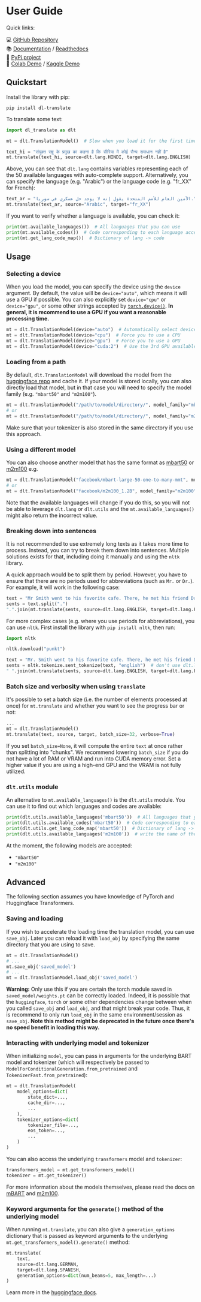 # User Guide

Quick links:

💻 [GitHub Repository](https://github.com/xhlulu/dl-translate)<br>
📚 [Documentation](https://git.io/dlt-docs) / [Readthedocs](https://dl-translate.readthedocs.io)<br>
🐍 [PyPi project](https://pypi.org/project/dl-translate/)<br>
🧪 [Colab Demo](https://colab.research.google.com/github/xhlulu/dl-translate/blob/main/demos/colab_demo.ipynb) / [Kaggle Demo](https://www.kaggle.com/xhlulu/dl-translate-demo/)



## Quickstart

Install the library with pip:
```
pip install dl-translate
```

To translate some text:

```python
import dl_translate as dlt

mt = dlt.TranslationModel()  # Slow when you load it for the first time

text_hi = "संयुक्त राष्ट्र के प्रमुख का कहना है कि सीरिया में कोई सैन्य समाधान नहीं है"
mt.translate(text_hi, source=dlt.lang.HINDI, target=dlt.lang.ENGLISH)
```

Above, you can see that `dlt.lang` contains variables representing each of the 50 available languages with auto-complete support. Alternatively, you can specify the language (e.g. "Arabic") or the language code (e.g. "fr_XX" for French):
```python
text_ar = "الأمين العام للأمم المتحدة يقول إنه لا يوجد حل عسكري في سوريا."
mt.translate(text_ar, source="Arabic", target="fr_XX")
```

If you want to verify whether a language is available, you can check it:
```python
print(mt.available_languages())  # All languages that you can use
print(mt.available_codes())  # Code corresponding to each language accepted
print(mt.get_lang_code_map())  # Dictionary of lang -> code
```

## Usage

### Selecting a device

When you load the model, you can specify the device using the `device` argument. By default, the value will be `device="auto"`, which means it will use a GPU if possible. You can also explicitly set `device="cpu"` or `device="gpu"`, or some other strings accepted by [`torch.device()`](https://pytorch.org/docs/stable/tensor_attributes.html#torch.torch.device). __In general, it is recommend to use a GPU if you want a reasonable processing time.__

```python
mt = dlt.TranslationModel(device="auto")  # Automatically select device
mt = dlt.TranslationModel(device="cpu")  # Force you to use a CPU
mt = dlt.TranslationModel(device="gpu")  # Force you to use a GPU
mt = dlt.TranslationModel(device="cuda:2")  # Use the 3rd GPU available
```


### Loading from a path

By default, `dlt.TranslationModel` will download the model from the [huggingface repo](https://huggingface.co/facebook/mbart-large-50-one-to-many-mmt) and cache it. If your model is stored locally, you can also directly load that model, but in that case you will need to specify the model family (e.g. `"mbart50"` and `"m2m100"`).

```python
mt = dlt.TranslationModel("/path/to/model/directory/", model_family="mbart50")
# or
mt = dlt.TranslationModel("/path/to/model/directory/", model_family="m2m100")
```
Make sure that your tokenizer is also stored in the same directory if you use this approach.

### Using a different model

You can also choose another model that has the same format as [mbart50](https://huggingface.co/models?filter=mbart-50) or [m2m100](https://huggingface.co/models?search=facebook/m2m100) e.g.
```python
mt = dlt.TranslationModel("facebook/mbart-large-50-one-to-many-mmt", model_family="mbart50")
# or
mt = dlt.TranslationModel("facebook/m2m100_1.2B", model_family="m2m100")
```

Note that the available languages will change if you do this, so you will not be able to leverage `dlt.lang` or `dlt.utils` and the `mt.available_languages()` might also return the incorrect value.

### Breaking down into sentences

It is not recommended to use extremely long texts as it takes more time to process. Instead, you can try to break them down into sentences. Multiple solutions exists for that, including doing it manually and using the `nltk` library.

A quick approach would be to split them by period. However, you have to ensure that there are no periods used for abbreviations (such as `Mr.` or `Dr.`). For example, it will work in the following case:
```python
text = "Mr Smith went to his favorite cafe. There, he met his friend Dr Doe."
sents = text.split(".")
".".join(mt.translate(sents, source=dlt.lang.ENGLISH, target=dlt.lang.FRENCH))
```


For more complex cases (e.g. where you use periods for abbreviations), you can use `nltk`. First install the library with `pip install nltk`, then run:
```python
import nltk

nltk.download("punkt")

text = "Mr. Smith went to his favorite cafe. There, he met his friend Dr. Doe."
sents = nltk.tokenize.sent_tokenize(text, "english")  # don't use dlt.lang.ENGLISH
" ".join(mt.translate(sents, source=dlt.lang.ENGLISH, target=dlt.lang.FRENCH))
```



### Batch size and verbosity when using `translate`

It's possible to set a batch size (i.e. the number of elements processed at once) for `mt.translate` and whether you want to see the progress bar or not:

```python
...
mt = dlt.TranslationModel()
mt.translate(text, source, target, batch_size=32, verbose=True)
```

If you set `batch_size=None`, it will compute the entire `text` at once rather than splitting into "chunks". We recommend lowering `batch_size` if you do not have a lot of RAM or VRAM and run into CUDA memory error. Set a higher value if you are using a high-end GPU and the VRAM is not fully utilized.


### `dlt.utils` module

An alternative to `mt.available_languages()` is the `dlt.utils` module. You can use it to find out which languages and codes are available:

```python
print(dlt.utils.available_languages('mbart50'))  # All languages that you can use
print(dlt.utils.available_codes('mbart50'))  # Code corresponding to each language accepted
print(dlt.utils.get_lang_code_map('mbart50'))  # Dictionary of lang -> code
print(dlt.utils.available_languages('m2m100'))  # write the name of the model family
```

At the moment, the following models are accepted:
- `"mbart50"`
- `"m2m100"`


## Advanced

The following section assumes you have knowledge of PyTorch and Huggingface Transformers.

### Saving and loading

If you wish to accelerate the loading time the translation model, you can use `save_obj`. Later you can reload it with `load_obj` by specifying the same directory that you are using to save.

```python
mt = dlt.TranslationModel()
# ...
mt.save_obj('saved_model')
# ...
mt = dlt.TranslationModel.load_obj('saved_model')
```

**Warning:** Only use this if you are certain the torch module saved in `saved_model/weights.pt` can be correctly loaded. Indeed, it is possible that the `huggingface`, `torch` or some other dependencies change between when you called `save_obj` and `load_obj`, and that might break your code. Thus, it is recommend to only run `load_obj` in the same environment/session as `save_obj`. **Note this method might be deprecated in the future once there's no speed benefit in loading this way.**


### Interacting with underlying model and tokenizer

When initializing `model`, you can pass in arguments for the underlying BART model and tokenizer (which will respectively be passed to `ModelForConditionalGeneration.from_pretrained` and `TokenizerFast.from_pretrained`):

```python
mt = dlt.TranslationModel(
    model_options=dict(
        state_dict=...,
        cache_dir=...,
        ...
    ),
    tokenizer_options=dict(
        tokenizer_file=...,
        eos_token=...,
        ...
    )
)
```

You can also access the underlying `transformers` model and `tokenizer`:
```python
transformers_model = mt.get_transformers_model()
tokenizer = mt.get_tokenizer()
```

For more information about the models themselves, please read the docs on [mBART](https://huggingface.co/transformers/master/model_doc/mbart.html) and [m2m100](https://huggingface.co/transformers/model_doc/m2m_100.html).


### Keyword arguments for the `generate()` method of the underlying model

When running `mt.translate`, you can also give a `generation_options` dictionary that is passed as keyword arguments to the underlying `mt.get_transformers_model().generate()` method:
```python
mt.translate(
    text,
    source=dlt.lang.GERMAN,
    target=dlt.lang.SPANISH,
    generation_options=dict(num_beams=5, max_length=...)
)
```

Learn more in the [huggingface docs](https://huggingface.co/transformers/main_classes/model.html#transformers.generation_utils.GenerationMixin.generate).
